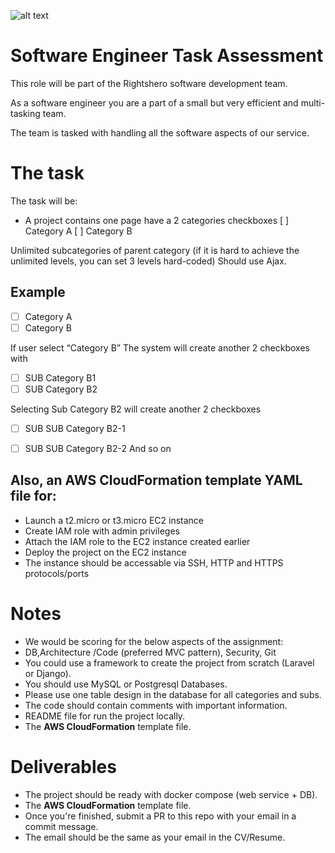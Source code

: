 ![alt text](https://rightshero.com/public/assets/pp-assets/images/rh-logo.png)


# Software Engineer Task Assessment

This role will be part of the Rightshero software development team.

As a software engineer you are a part of a small but very efficient and multi-tasking team. 

The team is tasked with handling all the software aspects of our service.

# The task
The task will be:
- A project contains one page have a 2 categories checkboxes
[ ] Category A
[ ] Category B

Unlimited subcategories of parent category (if it is hard to achieve the unlimited levels, you can set 3 levels hard-coded)
Should use Ajax.

## Example
- [ ] Category A
- [ ] Category B

If user select “Category B”
The system will create another 2 checkboxes with

- [ ] SUB Category B1
- [ ] SUB Category B2

Selecting Sub Category B2 will create another 2 checkboxes

- [ ] SUB SUB Category B2-1
- [ ] SUB SUB Category B2-2
 And so on


## Also, an AWS CloudFormation template YAML file for:
- Launch a t2.micro or t3.micro EC2 instance
- Create IAM role with admin privileges
- Attach the IAM role to the EC2 instance created earlier
- Deploy the project on the EC2 instance
- The instance should be accessable via SSH, HTTP and HTTPS protocols/ports


# Notes
- We would be scoring for the below aspects of the assignment:
- DB,Architecture /Code (preferred MVC pattern), Security, Git
- You could use a framework to create the project from scratch (Laravel or Django).
- You should use MySQL or Postgresql Databases.
- Please use one table design in the database for all categories and subs.
- The code should contain comments with important information.
- README file for run the project locally.
- The **AWS CloudFormation** template file.


# Deliverables
- The project should be ready with docker compose (web service + DB).
- The **AWS CloudFormation** template file.
- Once you're finished, submit a PR to this repo with your email in a commit message.
- The email should be the same as your email in the CV/Resume.
